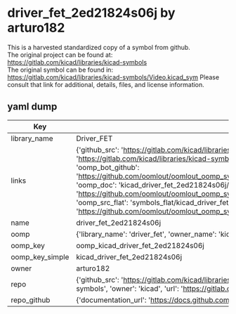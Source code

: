 # driver_fet_2ed21824s06j by arturo182  
This is a harvested standardized copy of a symbol from github.  
The original project can be found at:  
https://gitlab.com/kicad/libraries/kicad-symbols  
The original symbol can be found in:
https://gitlab.com/kicad/libraries/kicad-symbols/Video.kicad_sym
Please consult that link for additional, details, files, and license information.  
## yaml dump  
| Key | Value |  
| --- | --- |  
| library_name | Driver_FET |  
| links | {'github_src': 'https://gitlab.com/kicad/libraries/kicad-symbols/Video.kicad_sym', 'github_src_repo': 'https://gitlab.com/kicad/libraries/kicad-symbols', 'oomp_bot': 'kicad_driver_fet_2ed21824s06j/working', 'oomp_bot_github': 'https://github.com/oomlout/oomlout_oomp_symbol_bot/tree/main/kicad_driver_fet_2ed21824s06j/working', 'oomp_doc': 'kicad_driver_fet_2ed21824s06j/working', 'oomp_doc_github': 'https://github.com/oomlout/oomlout_oomp_symbol_doc/tree/main/kicad_driver_fet_2ed21824s06j/working', 'oomp_src_flat': 'symbols_flat/kicad_driver_fet_2ed21824s06j/working', 'oomp_src_flat_github': 'https://github.com/oomlout/oomlout_oomp_symbol_src/tree/main/kicad_driver_fet_2ed21824s06j/working'} |  
| name | driver_fet_2ed21824s06j |  
| oomp | {'library_name': 'driver_fet', 'owner_name': 'kicad', 'symbol_name': 'driver_fet_2ed21824s06j'} |  
| oomp_key | oomp_kicad_driver_fet_2ed21824s06j |  
| oomp_key_simple | kicad_driver_fet_2ed21824s06j |  
| owner | arturo182 |  
| repo | {'github_src': 'https://gitlab.com/kicad/libraries/kicad-symbols/Video.kicad_sym', 'name': 'libraries/kicad-symbols', 'owner': 'kicad', 'url': 'https://gitlab.com/kicad/libraries/kicad-symbols'} |  
| repo_github | {'documentation_url': 'https://docs.github.com/rest/repos/repos#get-a-repository', 'message': 'Not Found'} |  

